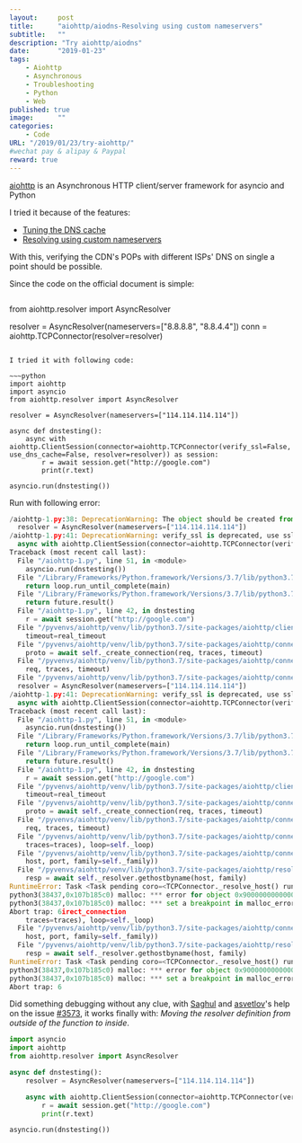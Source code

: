 ```yaml
---
layout:     post
title:      "aiohttp/aiodns-Resolving using custom nameservers"
subtitle:   ""
description: "Try aiohttp/aiodns"
date:       "2019-01-23"
tags:
    - Aiohttp
    - Asynchronous
    - Troubleshooting
    - Python
    - Web
published: true
image:      ""
categories:
    - Code
URL: "/2019/01/23/try-aiohttp/"
#wechat pay & alipay & Paypal
reward: true
---
```

[aiohttp](https://github.com/aio-libs/aiohttp) is an Asynchronous HTTP client/server framework for asyncio and Python

I tried it because of the features:

- [Tuning the DNS cache](https://aiohttp.readthedocs.io/en/stable/client_advanced.html#tuning-the-dns-cache)
- [Resolving using custom nameservers](https://aiohttp.readthedocs.io/en/stable/client_advanced.html#resolving-using-custom-nameservers)

With this, verifying the CDN's POPs with different ISPs' DNS on single a point should be possible.

Since the code on the official document is simple:

>~~~python
from aiohttp.resolver import AsyncResolver

resolver = AsyncResolver(nameservers=["8.8.8.8", "8.8.4.4"])
conn = aiohttp.TCPConnector(resolver=resolver)
~~~

I tried it with following code:

~~~python
import aiohttp
import asyncio
from aiohttp.resolver import AsyncResolver

resolver = AsyncResolver(nameservers=["114.114.114.114"])

async def dnstesting():
    async with aiohttp.ClientSession(connector=aiohttp.TCPConnector(verify_ssl=False, use_dns_cache=False, resolver=resolver)) as session:
        r = await session.get("http://google.com")
        print(r.text)

asyncio.run(dnstesting())
~~~

Run with following error:

~~~python
/aiohttp-1.py:38: DeprecationWarning: The object should be created from async function
  resolver = AsyncResolver(nameservers=["114.114.114.114"])
/aiohttp-1.py:41: DeprecationWarning: verify_ssl is deprecated, use ssl=False instead
  async with aiohttp.ClientSession(connector=aiohttp.TCPConnector(verify_ssl=False, use_dns_cache=False, resolver=resolver)) assession:
Traceback (most recent call last):
  File "/aiohttp-1.py", line 51, in <module>
    asyncio.run(dnstesting())
  File "/Library/Frameworks/Python.framework/Versions/3.7/lib/python3.7/asyncio/runners.py", line 43, in run
    return loop.run_until_complete(main)
  File "/Library/Frameworks/Python.framework/Versions/3.7/lib/python3.7/asyncio/base_events.py", line 584, in run_until_complete
    return future.result()
  File "/aiohttp-1.py", line 42, in dnstesting
    r = await session.get("http://google.com")
  File "/pyvenvs/aiohttp/venv/lib/python3.7/site-packages/aiohttp/client.py", line 476, in _request
    timeout=real_timeout
  File "/pyvenvs/aiohttp/venv/lib/python3.7/site-packages/aiohttp/connector.py", line 522, in connect
    proto = await self._create_connection(req, traces, timeout)
  File "/pyvenvs/aiohttp/venv/lib/python3.7/site-packages/aiohttp/connector.py", line 854, in _create_connection
    req, traces, timeout)
  File "/pyvenvs/aiohttp/venv/lib/python3.7/site-packages/aiohttp/connector.py", line 955, in _create_d/aiohttp-1.py:38: DeprecationWarning: The object should be created from async function
  resolver = AsyncResolver(nameservers=["114.114.114.114"])
/aiohttp-1.py:41: DeprecationWarning: verify_ssl is deprecated, use ssl=False instead
  async with aiohttp.ClientSession(connector=aiohttp.TCPConnector(verify_ssl=False, use_dns_cache=False, resolver=resolver)) assession:
Traceback (most recent call last):
  File "/aiohttp-1.py", line 51, in <module>
    asyncio.run(dnstesting())
  File "/Library/Frameworks/Python.framework/Versions/3.7/lib/python3.7/asyncio/runners.py", line 43, in run
    return loop.run_until_complete(main)
  File "/Library/Frameworks/Python.framework/Versions/3.7/lib/python3.7/asyncio/base_events.py", line 584, in run_until_complete
    return future.result()
  File "/aiohttp-1.py", line 42, in dnstesting
    r = await session.get("http://google.com")
  File "/pyvenvs/aiohttp/venv/lib/python3.7/site-packages/aiohttp/client.py", line 476, in _request
    timeout=real_timeout
  File "/pyvenvs/aiohttp/venv/lib/python3.7/site-packages/aiohttp/connector.py", line 522, in connect
    proto = await self._create_connection(req, traces, timeout)
  File "/pyvenvs/aiohttp/venv/lib/python3.7/site-packages/aiohttp/connector.py", line 854, in _create_connection
    req, traces, timeout)
  File "/pyvenvs/aiohttp/venv/lib/python3.7/site-packages/aiohttp/connector.py", line 955, in _create_direct_connection
    traces=traces), loop=self._loop)
  File "/pyvenvs/aiohttp/venv/lib/python3.7/site-packages/aiohttp/connector.py", line 788, in _resolve_host
    host, port, family=self._family))
  File "/pyvenvs/aiohttp/venv/lib/python3.7/site-packages/aiohttp/resolver.py", line 64, in resolve
    resp = await self._resolver.gethostbyname(host, family)
RuntimeError: Task <Task pending coro=<TCPConnector._resolve_host() running at /pyvenvs/aiohttp/venv/lib/python3.7/site-packages/aiohttp/connector.py:788> cb=[shield.<locals>._done_callback() at /Library/Frameworks/Python.framework/Versions/3.7/lib/python3.7/asyncio/tasks.py:776]> got Future <Future pending> attached to a different loop
python3(38437,0x107b185c0) malloc: *** error for object 0x9000000000000000: pointer being freed was not allocated
python3(38437,0x107b185c0) malloc: *** set a breakpoint in malloc_error_break to debug
Abort trap: 6irect_connection
    traces=traces), loop=self._loop)
  File "/pyvenvs/aiohttp/venv/lib/python3.7/site-packages/aiohttp/connector.py", line 788, in _resolve_host
    host, port, family=self._family))
  File "/pyvenvs/aiohttp/venv/lib/python3.7/site-packages/aiohttp/resolver.py", line 64, in resolve
    resp = await self._resolver.gethostbyname(host, family)
RuntimeError: Task <Task pending coro=<TCPConnector._resolve_host() running at /pyvenvs/aiohttp/venv/lib/python3.7/site-packages/aiohttp/connector.py:788> cb=[shield.<locals>._done_callback() at /Library/Frameworks/Python.framework/Versions/3.7/lib/python3.7/asyncio/tasks.py:776]> got Future <Future pending> attached to a different loop
python3(38437,0x107b185c0) malloc: *** error for object 0x9000000000000000: pointer being freed was not allocated
python3(38437,0x107b185c0) malloc: *** set a breakpoint in malloc_error_break to debug
Abort trap: 6
~~~

Did something debugging without any clue, with [Saghul](https://github.com/saghul) and [asvetlov](https://github.com/asvetlov)'s help on the issue [#3573](https://github.com/aio-libs/aiohttp/issues/3573), it works finally with: *Moving the resolver definition from outside of the function to inside*.

~~~python
import asyncio
import aiohttp
from aiohttp.resolver import AsyncResolver

async def dnstesting():
    resolver = AsyncResolver(nameservers=["114.114.114.114"])

    async with aiohttp.ClientSession(connector=aiohttp.TCPConnector(verify_ssl=False, use_dns_cache=False, resolver=resolver)) as session:
        r = await session.get("http://google.com")
        print(r.text)

asyncio.run(dnstesting())
~~~
